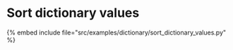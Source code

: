# Sort dictionary values


{% embed include file="src/examples/dictionary/sort_dictionary_values.py" %}


